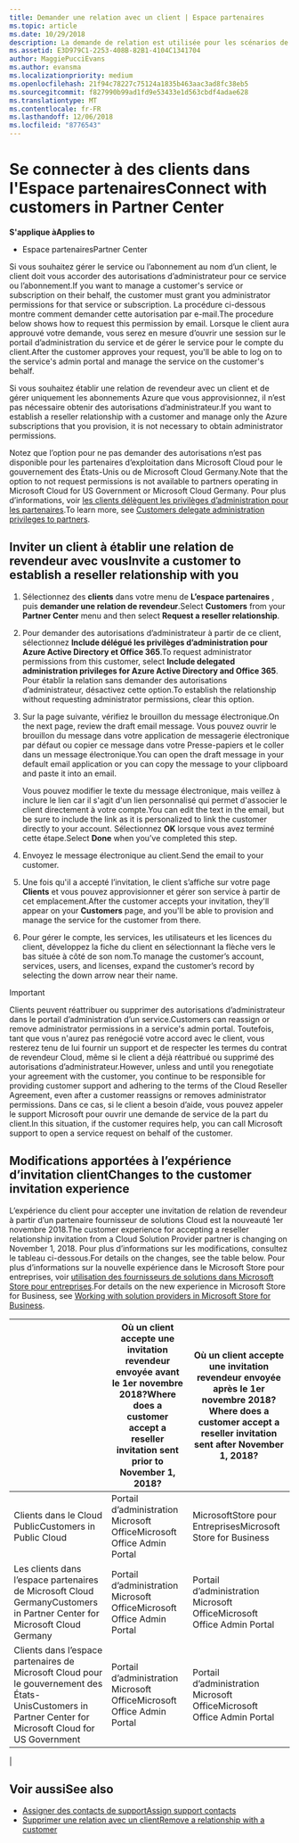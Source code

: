 ```yaml
---
title: Demander une relation avec un client | Espace partenaires
ms.topic: article
ms.date: 10/29/2018
description: La demande de relation est utilisée pour les scénarios de type Multipartenaire et Multicanal. Elle est également utile si un client supprime vos privilèges d’administration délégués et si vous devez les restaurer pour fournir des services d’approvisionnement ou de support.
ms.assetid: E3D979C1-2253-408B-82B1-4104C1341704
author: MaggiePucciEvans
ms.author: evansma
ms.localizationpriority: medium
ms.openlocfilehash: 21f94c78227c75124a1835b463aac3ad8fc38eb5
ms.sourcegitcommit: f827990b99ad1fd9e53433e1d563cbdf4adae628
ms.translationtype: MT
ms.contentlocale: fr-FR
ms.lasthandoff: 12/06/2018
ms.locfileid: "8776543"
---
```

# <a name="connect-with-customers-in-partner-center"></a><span data-ttu-id="52da5-104">Se connecter à des clients dans l'Espace partenaires</span><span class="sxs-lookup"><span data-stu-id="52da5-104">Connect with customers in Partner Center</span></span>

**<span data-ttu-id="52da5-105">S'applique à</span><span class="sxs-lookup"><span data-stu-id="52da5-105">Applies to</span></span>**

-  <span data-ttu-id="52da5-106">Espace partenaires</span><span class="sxs-lookup"><span data-stu-id="52da5-106">Partner Center</span></span>

<span data-ttu-id="52da5-107">Si vous souhaitez gérer le service ou l’abonnement au nom d’un client, le client doit vous accorder des autorisations d’administrateur pour ce service ou l’abonnement.</span><span class="sxs-lookup"><span data-stu-id="52da5-107">If you want to manage a customer's service or subscription on their behalf, the customer must grant you administrator permissions for that service or subscription.</span></span> <span data-ttu-id="52da5-108">La procédure ci-dessous montre comment demander cette autorisation par e-mail.</span><span class="sxs-lookup"><span data-stu-id="52da5-108">The procedure below shows how to request this permission by email.</span></span> <span data-ttu-id="52da5-109">Lorsque le client aura approuvé votre demande, vous serez en mesure d’ouvrir une session sur le portail d’administration du service et de gérer le service pour le compte du client.</span><span class="sxs-lookup"><span data-stu-id="52da5-109">After the customer approves your request, you'll be able to log on to the service's admin portal and manage the service on the customer's behalf.</span></span>

<span data-ttu-id="52da5-110">Si vous souhaitez établir une relation de revendeur avec un client et de gérer uniquement les abonnements Azure que vous approvisionnez, il n’est pas nécessaire obtenir des autorisations d’administrateur.</span><span class="sxs-lookup"><span data-stu-id="52da5-110">If you want to establish a reseller relationship with a customer and manage only the Azure subscriptions that you provision, it is not necessary to obtain administrator permissions.</span></span>

<span data-ttu-id="52da5-111">Notez que l’option pour ne pas demander des autorisations n’est pas disponible pour les partenaires d’exploitation dans Microsoft Cloud pour le gouvernement des États-Unis ou de Microsoft Cloud Germany.</span><span class="sxs-lookup"><span data-stu-id="52da5-111">Note that the option to not request permissions is not available to partners operating in Microsoft Cloud for US Government or Microsoft Cloud Germany.</span></span> <span data-ttu-id="52da5-112">Pour plus d’informations, voir [les clients délèguent les privilèges d’administration pour les partenaires](https://docs.microsoft.com/en-us/partner-center/customers_revoke_admin_privileges).</span><span class="sxs-lookup"><span data-stu-id="52da5-112">To learn more, see [Customers delegate administration privileges to partners](https://docs.microsoft.com/en-us/partner-center/customers_revoke_admin_privileges).</span></span>


## <a name="invite-a-customer-to-establish-a-reseller-relationship-with-you"></a><span data-ttu-id="52da5-113">Inviter un client à établir une relation de revendeur avec vous</span><span class="sxs-lookup"><span data-stu-id="52da5-113">Invite a customer to establish a reseller relationship with you</span></span>

1.  <span data-ttu-id="52da5-114">Sélectionnez des **clients** dans votre menu de **L’espace partenaires** , puis **demander une relation de revendeur**.</span><span class="sxs-lookup"><span data-stu-id="52da5-114">Select **Customers** from your **Partner Center** menu and then select **Request a reseller relationship**.</span></span>

2.  <span data-ttu-id="52da5-115">Pour demander des autorisations d’administrateur à partir de ce client, sélectionnez **Include délégué les privilèges d’administration pour Azure Active Directory et Office 365**.</span><span class="sxs-lookup"><span data-stu-id="52da5-115">To request administrator permissions from this customer, select **Include delegated administration privileges for Azure Active Directory and Office 365**.</span></span> <span data-ttu-id="52da5-116">Pour établir la relation sans demander des autorisations d’administrateur, désactivez cette option.</span><span class="sxs-lookup"><span data-stu-id="52da5-116">To establish the relationship without requesting administrator permissions, clear this option.</span></span> 

3.  <span data-ttu-id="52da5-117">Sur la page suivante, vérifiez le brouillon du message électronique.</span><span class="sxs-lookup"><span data-stu-id="52da5-117">On the next page, review the draft email message.</span></span> <span data-ttu-id="52da5-118">Vous pouvez ouvrir le brouillon du message dans votre application de messagerie électronique par défaut ou copier ce message dans votre Presse-papiers et le coller dans un message électronique.</span><span class="sxs-lookup"><span data-stu-id="52da5-118">You can open the draft message in your default email application or you can copy the message to your clipboard and paste it into an email.</span></span> 

    <span data-ttu-id="52da5-119">Vous pouvez modifier le texte du message électronique, mais veillez à inclure le lien car il s'agit d'un lien personnalisé qui permet d'associer le client directement à votre compte.</span><span class="sxs-lookup"><span data-stu-id="52da5-119">You can edit the text in the email, but be sure to include the link as it is personalized to link the customer directly to your account.</span></span> <span data-ttu-id="52da5-120">Sélectionnez **OK** lorsque vous avez terminé cette étape.</span><span class="sxs-lookup"><span data-stu-id="52da5-120">Select **Done** when you’ve completed this step.</span></span>

3.  <span data-ttu-id="52da5-121">Envoyez le message électronique au client.</span><span class="sxs-lookup"><span data-stu-id="52da5-121">Send the email to your customer.</span></span>

5.  <span data-ttu-id="52da5-122">Une fois qu'il a accepté l’invitation, le client s’affiche sur votre page **Clients** et vous pouvez approvisionner et gérer son service à partir de cet emplacement.</span><span class="sxs-lookup"><span data-stu-id="52da5-122">After the customer accepts your invitation, they'll appear on your **Customers** page, and you'll be able to provision and manage the service for the customer from there.</span></span>

 
6.  <span data-ttu-id="52da5-123">Pour gérer le compte, les services, les utilisateurs et les licences du client, développez la fiche du client en sélectionnant la flèche vers le bas située à côté de son nom.</span><span class="sxs-lookup"><span data-stu-id="52da5-123">To manage the customer’s account, services, users, and licenses, expand the customer’s record by selecting the down arrow near their name.</span></span>


> [!IMPORTANT]  
> <span data-ttu-id="52da5-124">Clients peuvent réattribuer ou supprimer des autorisations d’administrateur dans le portail d’administration d’un service.</span><span class="sxs-lookup"><span data-stu-id="52da5-124">Customers can reassign or remove administrator permissions in a service's admin portal.</span></span> <span data-ttu-id="52da5-125">Toutefois, tant que vous n'aurez pas renégocié votre accord avec le client, vous resterez tenu de lui fournir un support et de respecter les termes du contrat de revendeur Cloud, même si le client a déjà réattribué ou supprimé des autorisations d’administrateur.</span><span class="sxs-lookup"><span data-stu-id="52da5-125">However, unless and until you renegotiate your agreement with the customer, you continue to be responsible for providing customer support and adhering to the terms of the Cloud Reseller Agreement, even after a customer reassigns or removes administrator permissions.</span></span> <span data-ttu-id="52da5-126">Dans ce cas, si le client a besoin d’aide, vous pouvez appeler le support Microsoft pour ouvrir une demande de service de la part du client.</span><span class="sxs-lookup"><span data-stu-id="52da5-126">In this situation, if the customer requires help, you can call Microsoft support to open a service request on behalf of the customer.</span></span>

## <a name="changes-to-the-customer-invitation-experience"></a><span data-ttu-id="52da5-127">Modifications apportées à l’expérience d’invitation client</span><span class="sxs-lookup"><span data-stu-id="52da5-127">Changes to the customer invitation experience</span></span>

<span data-ttu-id="52da5-128">L’expérience du client pour accepter une invitation de relation de revendeur à partir d’un partenaire fournisseur de solutions Cloud est la nouveauté 1er novembre 2018.</span><span class="sxs-lookup"><span data-stu-id="52da5-128">The customer experience for accepting a reseller relationship invitation from a Cloud Solution Provider partner is changing on November 1, 2018.</span></span> <span data-ttu-id="52da5-129">Pour plus d’informations sur les modifications, consultez le tableau ci-dessous.</span><span class="sxs-lookup"><span data-stu-id="52da5-129">For details on the changes, see the table below.</span></span> <span data-ttu-id="52da5-130">Pour plus d’informations sur la nouvelle expérience dans le Microsoft Store pour entreprises, voir [utilisation des fournisseurs de solutions dans Microsoft Store pour entreprises](https://docs.microsoft.com/en-us/microsoft-store/work-with-partner-microsoft-store-business).</span><span class="sxs-lookup"><span data-stu-id="52da5-130">For details on the new experience in Microsoft Store for Business, see [Working with solution providers in Microsoft Store for Business](https://docs.microsoft.com/en-us/microsoft-store/work-with-partner-microsoft-store-business).</span></span>

|  | <span data-ttu-id="52da5-131">Où un client accepte une invitation revendeur envoyée avant le 1er novembre 2018?</span><span class="sxs-lookup"><span data-stu-id="52da5-131">Where does a customer accept a reseller invitation sent prior to November 1, 2018?</span></span> | <span data-ttu-id="52da5-132">Où un client accepte une invitation revendeur envoyée après le 1er novembre 2018?</span><span class="sxs-lookup"><span data-stu-id="52da5-132">Where does a customer accept a reseller invitation sent after November 1, 2018?</span></span> |
|---------|---------|---------
| <span data-ttu-id="52da5-133">Clients dans le Cloud Public</span><span class="sxs-lookup"><span data-stu-id="52da5-133">Customers in Public Cloud</span></span> | <span data-ttu-id="52da5-134">Portail d’administration Microsoft Office</span><span class="sxs-lookup"><span data-stu-id="52da5-134">Microsoft Office Admin Portal</span></span> | <span data-ttu-id="52da5-135">MicrosoftStore pour Entreprises</span><span class="sxs-lookup"><span data-stu-id="52da5-135">Microsoft Store for Business</span></span> |
| <span data-ttu-id="52da5-136">Les clients dans l’espace partenaires de Microsoft Cloud Germany</span><span class="sxs-lookup"><span data-stu-id="52da5-136">Customers in Partner Center for Microsoft Cloud Germany</span></span> | <span data-ttu-id="52da5-137">Portail d’administration Microsoft Office</span><span class="sxs-lookup"><span data-stu-id="52da5-137">Microsoft Office Admin Portal</span></span> | <span data-ttu-id="52da5-138">Portail d’administration Microsoft Office</span><span class="sxs-lookup"><span data-stu-id="52da5-138">Microsoft Office Admin Portal</span></span> |
| <span data-ttu-id="52da5-139">Clients dans l’espace partenaires de Microsoft Cloud pour le gouvernement des États-Unis</span><span class="sxs-lookup"><span data-stu-id="52da5-139">Customers in Partner Center for Microsoft Cloud for US Government</span></span> | <span data-ttu-id="52da5-140">Portail d’administration Microsoft Office</span><span class="sxs-lookup"><span data-stu-id="52da5-140">Microsoft Office Admin Portal</span></span> | <span data-ttu-id="52da5-141">Portail d’administration Microsoft Office</span><span class="sxs-lookup"><span data-stu-id="52da5-141">Microsoft Office Admin Portal</span></span> |
|

## <a name="see-also"></a><span data-ttu-id="52da5-142">Voir aussi</span><span class="sxs-lookup"><span data-stu-id="52da5-142">See also</span></span>

- [<span data-ttu-id="52da5-143">Assigner des contacts de support</span><span class="sxs-lookup"><span data-stu-id="52da5-143">Assign support contacts</span></span>](assign-support-contacts.md)
- [<span data-ttu-id="52da5-144">Supprimer une relation avec un client</span><span class="sxs-lookup"><span data-stu-id="52da5-144">Remove a relationship with a customer</span></span>](remove-a-relationship.md)
